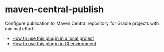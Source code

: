 # maven-central-publish

Configure publication to Maven Central repository for Gradle projects with minimal effort.

- [How to use this plugin in a local project](UseInLocalProject.md)
- [How to use this plugin in CI environment](UseInCI.md)